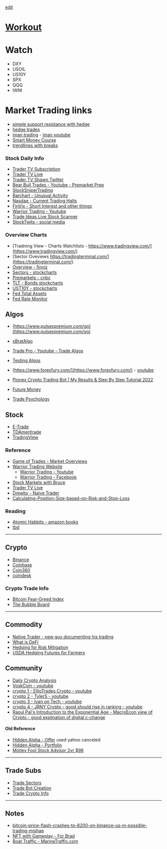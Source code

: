 [edit](https://github.com/christrees/blog/edit/master/trade/README.md)

# [Workout](https://www.youtube.com/watch?v=mmq5zZfmIws)

# Watch
- DXY
- USOIL
- US10Y
- SPX
- QQQ
- IWM
# Market Trading links

- [simple support resistance with hedge](https://www.youtube.com/watch?v=5MU_I6F8UsY)
- [hedge trades](https://www.youtube.com/watch?v=46voScF9VCQ)
- [iman trading](https://www.imantrading.org/experienced) - [iman youtube](https://www.youtube.com/watch?v=4a781K2VN8w)
- [Smart Money Course](https://www.youtube.com/watch?v=m9DfD5mYEKU)
- [trendlines with breaks](https://www.youtube.com/shorts/7BPJ-ljOFAQ)
  
### Stock Daily Info
- [Trader TV Subscription](https://www.youtube.com/c/TraderTVLive/featured)
- [Trader TV Live](https://www.youtube.com/c/TraderTVLive/featured)
- [Trader TV Shawn Twitter](https://twitter.com/tradertvshawn)
- [Bear Bull Trades - Youtube - Premarket Prep](https://www.youtube.com/c/BearBullTraders/videos)
- [StockSniperTrading](https://www.youtube.com/c/StockSniperTrading/videos)
- [Barchart - Unusual Activity](https://www.barchart.com/options/unusual-activity/stocks)
- [Nasdaq - Current Trading Halts](https://www.nasdaqtrader.com/trader.aspx?id=TradeHalts)
- [FinVix - Short Interest and other things](https://finviz.com)
- [Warrior Trading - Youtube](https://www.youtube.com/channel/UCBayuhgYpKNbhJxfExYkPfA)
- [Trade Ideas Live Stock Scanner](https://www.youtube.com/c/KelevraTrading/videos)
- [StockTwits - social media](https://stocktwits.com/)

### Overview Charts
- [Tradning View - Charts Watchlists - https://www.tradingview.com/](https://www.tradingview.com/)
- [Sector Oveviews https://tradingterminal.com/](https://tradingterminal.com/)
- [Overview - finviz](https://finviz.com/)
- [Sectors - stockcharts](https://stockcharts.com/freecharts/candleglance.html?[SECT])
- [Premarkets - cnbc](https://www.cnbc.com/pre-markets/)
- [TLT - Bonds stockcharts](https://stockcharts.com/h-sc/ui?s=tlt)
- [UST10Y - stockcharts](https://stockcharts.com/h-sc/ui?s=$UST10Y)
- [Fed Total Assets](https://fred.stlouisfed.org/series/WALCL)
- [Fed Rate Monitor](https://www.investing.com/central-banks/fed-rate-monitor)

## Algos
- [https://www.pulsexpremium.com/go](https://www.pulsexpremium.com/go)
- [xBratAlgo](https://paulbratby.com/pbratby_videos/continuous-stocks-trading-opportunities-with-xbrat-algo/)
- [Trade Pro - Youtube - Trade Algos](https://www.youtube.com/channel/UCrXjzUN6EtlyhaaAerbPfkQ/videos)
- [Testing Algos](https://www.youtube.com/watch?v=mfjrkm4YRwE)
- [https://www.forexfury.com/](https://www.forexfury.com/) - [youtube](https://www.youtube.com/watch?v=oa0hjTxM1CE)
- [Pionex Crypto Trading Bot | My Results & Step By Step Tutorial 2022](https://www.youtube.com/watch?v=SWVKSHt5-Y8)

- [Future Money](./futureMoney)
- [Trade Psychology](./tradePsychology)

## Stock
- [E-Trade](http://etrade.com/)
- [TDAmeritrade](https://www.tdameritrade.com/)
- [TradingView](https://www.tradingview.com/)

### Reference
- [Game of Trades - Market Overviews](https://www.youtube.com/c/GameofTrades/videos)
- [Warrior Trading Website](https://secure.warriortrading.com/)
  - [Warrior Trading - Youtube](https://www.youtube.com/channel/UCBayuhgYpKNbhJxfExYkPfA)
  - [Warrior Trading - Facebook](https://www.facebook.com/warriortrading/)
- [Stock Markets with Bruce](https://www.youtube.com/channel/UCYNM_dInWi_glMZT3gxqxPQ/videos)
- [Trader TV Live](https://www.youtube.com/c/TraderTVLive/featured)
- [Drewby - Naive Trader](https://www.drewby.com/)
- [Calculating-Position-Size-based-on-Risk-and-Stop-Loss](https://www.tradingview.com/chart/AAPL/RYt3MFpf-Calculating-Position-Size-based-on-Risk-and-Stop-Loss/)

### Reading
- [Atomic Habbits - amazon books]()
- [tbd]()

<!--
#### SGBX trade
- [ChartMill - SGBX](https://www.chartmill.com/stock/quote/SGBX/technical-analysis?utm_source=stocktwits&utm_medium=TA&utm_content=SGBX&utm_campaign=social_tracking)
- [ChartMill - SGBX - Tech](https://www.chartmill.com/stock/analyzer/stock/SGBX?utm_source=stocktwits&utm_medium=TA&utm_content=SGBX&utm_campaign=social_tracking&view=technical-analysis)
- [Grimshaw - SGBX COVID-19 D-Tec](https://www.archdaily.com/942023/3-major-architecture-firms-propose-school-buses-and-shipping-containers-for-accessible-testing-labs)
- [Shetty V SG Blocks - SGBX](https://www.courtlistener.com/docket/16786656/shetty-v-sg-blocks-inc/)
- [SGBX Investor Roadshow](https://www.bamsec.com/filing/121390020010948)
- [SGBX Institutional](https://fintel.io/sos/us/sgbx)
- [SGBX StockTwits](https://stocktwits.com/symbol/SGBX)
- [SGBX 11-23-2020 - HighRisk - VAtrader youtube](https://youtu.be/NzZWJEwdJ2g?t=491)
- [SGBX 11-24-2020 - HighRisk - VAtrader youtube](https://youtu.be/JjkIZkiDCHQ?t=299)
- [SGBX Seeking Alpha](https://seekingalpha.com/symbol/SGBX)
- [SGBX FinViz](https://finviz.com/quote.ashx?t=SGBX)
-->

---
## Crypto 
- [Binance](https://www.binance.com/en)
- [Coinbase](https://www.coinbase.com/)
- [Coin360](https://coin360.com/)
- [coindesk](https://www.coindesk.com/)

### Crypto Trade Info
- [Bitcoin Fear-Greed Index](https://alternative.me/crypto/fear-and-greed-index/)
- [The Bubble Board](https://thebubbleboard.com/)

---
## Commodity
- [Native Trader - new guy documenting his trading](https://www.drewby.com/)
- [What is DeFi](https://www.coindesk.com/what-is-defi)
- [Hedging for Risk Mitigation](https://www.agriculture.com/news/business/why-farmers-should-have-a-hedging-strategy)
- [USDA Hedging Futures for Farmers](https://www.ers.usda.gov/webdocs/publications/40946/51066_aer774h.pdf?v=0)

## Community
- [Daily Crypto Analysis](https://www.youtube.com/channel/UC_bG7yHgT_xOUKvI2Hvo6Vg)
- [VoskCoin - youtube](https://www.youtube.com/c/VoskCoin/videos)
- [crypto 1 - EllioTrades Crypto - youtube](https://www.youtube.com/c/FUDTV/videos)
- [crypto 2 - TylerS - youtube](https://www.youtube.com/channel/UCgBQ6YsN4oUTjbAvIwCFLog/videos)
- [crypto 3 - Ivan on Tech - youtube](https://www.youtube.com/c/IvanonTech/videos)
- [crypto 4 - JRNY Crypto - good should rise in ranking - youtube](https://www.youtube.com/c/jrnycrypto/videos)
- [Raoul Pal's Introduction to the Exponential Age - MacroEcon view of Crypto - good explination of digital c-change](https://www.youtube.com/watch?v=0tJrla31t8I)


#### Old Reference

- [Hidden Alpha - Offer](https://secure.altimetry.com/?cid=MKT481069&eid=MKT487820&step=start&assetId=AST155316&page=3) used yahoo canceled
- [Hidden Alpha - Portfolio](https://altimetry.com/publications/hdn/portfolio)
- [Motley Fool Stock Advisor 2yr $98](https://www.fool.com/order/fe_offers/wf/41423d91-c97e-4bb9-a8cc-ebf00e76c1c5?c=sa-inv-btr-so&source=isaso2eml0004456&u=420416295&mailing_id=350084&mailing_name=20201130_SO_CL-HOP_SF_GoodDay&utm_source=so&utm_medium=email&utm_campaign=sf-goodday&utm_content=20201130-html-bluebuttoncta&testId=so-opa-pt&cellId=3&campaign=sa-flashsale)


---
## Trade Subs
- [Trade Sectors](./sectors/)
- [Trade Bot Creation](./bot/)
- [Trade Crypto Info](./crypto/)


---
## Notes
- [bitcoin-price-flash-crashes-to-8200-on-binance-us-in-possible-trading-mishap](https://www.theblockcrypto.com/linked/121601/bitcoin-price-flash-crashes-to-8200-on-binance-us-in-possible-trading-mishap)
- [NFT with Gameplay - For Brad](https://gaiaeliteclub.com/mint)
- [Boat Traffic - MarineTraffic.com](https://www.marinetraffic.com/en/ais/home/centerx:-91.0/centery:41.2/zoom:8)
